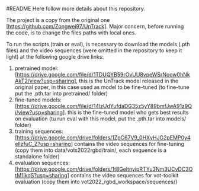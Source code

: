 #README
Here follow more details about this repository.

The project is a copy from the original one [https://github.com/Zongwei97/UnTrack]. 
Major concern, before running the code, is to change the files paths with local ones. 




To run the scripts (train or eval), is necessary to download the models (.pth files) and the video sequences (were omitted in the repository to keep it light) at the following google drive links:
1) pretrained model: [https://drive.google.com/file/d/1TDUQYB59rOvUU8vpeWSrNoow0hNkAkT2/view?usp=sharing], this is the UnTrack model released in the original paper, in this case used as model to be fine-tuned (to fine-tune put the .pth.tar into pretrained/ folder)
2) fine-tuned models: [https://drive.google.com/file/d/14lzUdYufdaDG35z5yY89bmfJwA91z9Qi/view?usp=sharing]. this is the fine-tuned model who gets best results on evaluation (tu run eval with this model, put the .pth.tar into models/ folder)
3) training sequences: [https://drive.google.com/drive/folders/1ZpC67V9_0HXyHJG2pEMP0y4ellzfuC_Z?usp=sharing] contains the video sequences for fine-tuning (copy them into data/vots2022rgbd/train/, each sequence is a standalone folder)
4) evaluation sequences: [https://drive.google.com/drive/folders/1t8GeltnyipRTYu3Nm3UCvDC3OtM1ikqS?usp=sharing] contains the video sequences for vot-toolkit evaluation (copy them into vot2022_rgbd_workspace/sequences/)


